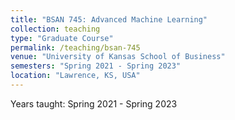 ```yaml
---
title: "BSAN 745: Advanced Machine Learning"
collection: teaching
type: "Graduate Course"
permalink: /teaching/bsan-745
venue: "University of Kansas School of Business"
semesters: "Spring 2021 - Spring 2023"
location: "Lawrence, KS, USA"
---
```


Years taught: Spring 2021 - Spring 2023

